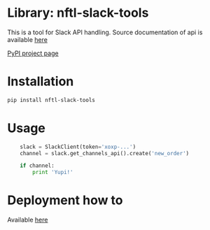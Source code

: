 # Library: nftl-slack-tools

This is a tool for Slack API handling.
Source documentation of api is available [here](https://api.slack.com/)

[PyPI project page](https://pypi.org/project/nftl-slack-tools/)


# Installation

```sh
pip install nftl-slack-tools
```

# Usage

```python
    slack = SlackClient(token='xoxp-...')
    channel = slack.get_channels_api().create('new_order')

    if channel:
        print 'Yupi!'
```

# Deployment how to

Available [here](https://packaging.python.org/tutorials/packaging-projects/)
